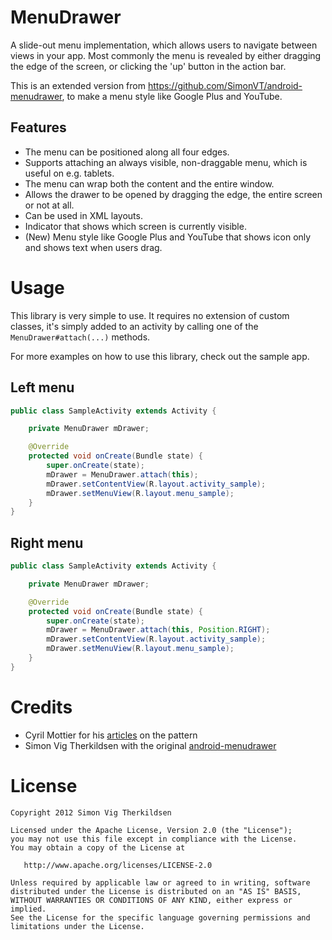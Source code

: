 MenuDrawer
==========

A slide-out menu implementation, which allows users to navigate between views
in your app. Most commonly the menu is revealed by either dragging the edge
of the screen, or clicking the 'up' button in the action bar.

This is an extended version from https://github.com/SimonVT/android-menudrawer, to make a menu style like Google Plus and YouTube.


Features
--------

 * The menu can be positioned along all four edges.
 * Supports attaching an always visible, non-draggable menu, which is useful
   on e.g. tablets.
 * The menu can wrap both the content and the entire window.
 * Allows the drawer to be opened by dragging the edge, the entire screen or
   not at all.
 * Can be used in XML layouts.
 * Indicator that shows which screen is currently visible.
 * (New) Menu style like Google Plus and YouTube that shows icon only and shows text when users drag.


Usage
=====

This library is very simple to use. It requires no extension of custom classes,
it's simply added to an activity by calling one of the `MenuDrawer#attach(...)`
methods.

For more examples on how to use this library, check out the sample app.


Left menu
---------
```java
public class SampleActivity extends Activity {

    private MenuDrawer mDrawer;

    @Override
    protected void onCreate(Bundle state) {
        super.onCreate(state);
        mDrawer = MenuDrawer.attach(this);
        mDrawer.setContentView(R.layout.activity_sample);
        mDrawer.setMenuView(R.layout.menu_sample);
    }
}
```


Right menu
----------
```java
public class SampleActivity extends Activity {

    private MenuDrawer mDrawer;

    @Override
    protected void onCreate(Bundle state) {
        super.onCreate(state);
        mDrawer = MenuDrawer.attach(this, Position.RIGHT);
        mDrawer.setContentView(R.layout.activity_sample);
        mDrawer.setMenuView(R.layout.menu_sample);
    }
}
```


Credits
=======

 * Cyril Mottier for his [articles][1] on the pattern
 * Simon Vig Therkildsen with the original [android-menudrawer][2]


License
=======

    Copyright 2012 Simon Vig Therkildsen

    Licensed under the Apache License, Version 2.0 (the "License");
    you may not use this file except in compliance with the License.
    You may obtain a copy of the License at

       http://www.apache.org/licenses/LICENSE-2.0

    Unless required by applicable law or agreed to in writing, software
    distributed under the License is distributed on an "AS IS" BASIS,
    WITHOUT WARRANTIES OR CONDITIONS OF ANY KIND, either express or implied.
    See the License for the specific language governing permissions and
    limitations under the License.






 [1]: http://android.cyrilmottier.com/?p=658
 [2]: https://github.com/SimonVT/android-menudrawer
